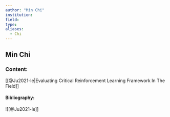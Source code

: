 ```yaml
---
author: "Min Chi"
institution:
field:
type:
aliases:
  - Chi
---
```


## Min Chi

### Content:
[[@Ju2021-le|Evaluating Critical Reinforcement Learning Framework In The Field]]

#### Bibliography:

![[@Ju2021-le]]